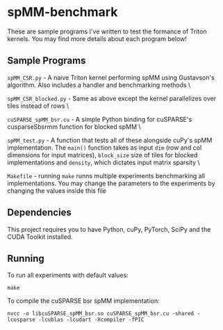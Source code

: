 # spMM-benchmark
These are sample programs I've written to test the formance of Triton kernels. You may find more details about each program below!

## Sample Programs
`spMM_CSR.py`  - A naive Triton kernel performing spMM using Gustavson's algorithm. Also includes a handler and benchmarking methods \

`spMM_CSR_blocked.py` - Same as above except the kernel parallelizes over tiles instead of rows \

`cuSPARSE_spMM_bsr.cu` - A simple Python binding for cuSPARSE's cusparseSbsrmm function for blocked spMM \

`spMM_test.py` - A function that tests all of these alongside cuPy's spMM implementation. The `main()` function takes as input `dim` 
(row and col dimensions for input matrices), `block_size` size of tiles for blocked implementations and `density`, which dictates input matrix sparsity \

`Makefile` - running `make` runns multiple experiments benchmarking all implementations. You may change the parameters to the experiments by changing the values inside this file

## Dependencies
This project requires you to have Python, cuPy, PyTorch, SciPy and the CUDA Toolkit installed.

## Running
To run all experiments with default values:
```
make
```

To compile the cuSPARSE bsr spMM implementation:
```
nvcc -o libcuSPARSE_spMM_bsr.so cuSPARSE_spMM_bsr.cu -shared -lcusparse -lcublas -lcudart -Xcompiler -fPIC
```
